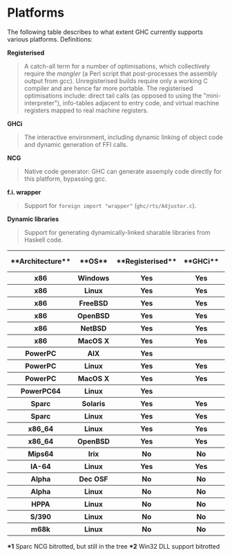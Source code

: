 # Platforms


The following table describes to what extent GHC currently supports
various platforms.  Definitions:

**Registerised**

>
> A catch-all term for a number of optimisations, which collectively
> require the *mangler* (a Perl script that post-processes the
> assembly output from gcc).  Unregisterised builds require only a
> working C compiler and are hence far more portable.  The
> registerised optimisations include:
> direct tail calls (as opposed to using the "mini-interpreter"),
> info-tables adjacent to entry code, and virtual machine registers mapped
> to real machine registers.

**GHCi**

>
> The interactive environment, including dynamic linking of object
> code and dynamic generation of FFI calls.

**NCG**

>
> Native code generator: GHC can generate assemply code directly for this platform, bypassing gcc.

**f.i. wrapper**

>
> Support for `foreign import "wrapper"` (`ghc/rts/Adjustor.c`).

**Dynamic libraries**

>
> Support for generating dynamically-linked sharable libraries from
> Haskell code.

<table><tr><th>**Architecture**</th>
<th>**OS**</th>
<th>**Registerised**</th>
<th>**GHCi**</th>
<th>**NCG**</th>
<th>**f.i. wrapper**</th>
<th>**Dynamic libraries**</th></tr>
<tr><th> x86          </th>
<th> Windows  </th>
<th> Yes          </th>
<th> Yes  </th>
<th> Yes                   </th>
<th> Yes          </th>
<th> No(\*2)            
</th></tr>
<tr><th> x86          </th>
<th> Linux    </th>
<th> Yes          </th>
<th> Yes  </th>
<th> Yes                   </th>
<th> Yes          </th>
<th> No                
</th></tr>
<tr><th> x86          </th>
<th> FreeBSD  </th>
<th> Yes          </th>
<th> Yes  </th>
<th> Yes                   </th>
<th> Yes          </th>
<th> No                
</th></tr>
<tr><th> x86          </th>
<th> OpenBSD  </th>
<th> Yes          </th>
<th> Yes  </th>
<th> Yes                   </th>
<th> Yes          </th>
<th> No                
</th></tr>
<tr><th> x86          </th>
<th> NetBSD   </th>
<th> Yes          </th>
<th> Yes  </th>
<th> Yes                   </th>
<th> Yes          </th>
<th> No                
</th></tr>
<tr><th> x86          </th>
<th> MacOS X  </th>
<th> Yes          </th>
<th> Yes  </th>
<th> Yes                   </th>
<th> Yes          </th>
<th> No                
</th></tr>
<tr><th> PowerPC      </th>
<th> AIX      </th>
<th> Yes          </th>
<th></th>
<th> Yes                   </th>
<th> Yes          </th>
<th> No                
</th></tr>
<tr><th> PowerPC      </th>
<th> Linux    </th>
<th> Yes          </th>
<th> Yes  </th>
<th> Yes                   </th>
<th> Yes          </th>
<th> No                
</th></tr>
<tr><th> PowerPC      </th>
<th> MacOS X  </th>
<th> Yes          </th>
<th> Yes  </th>
<th> Yes                   </th>
<th> Yes          </th>
<th> Yes               
</th></tr>
<tr><th> PowerPC64    </th>
<th> Linux    </th>
<th> Yes          </th>
<th></th>
<th> No                    </th>
<th> Yes          </th>
<th> No                
</th></tr>
<tr><th> Sparc        </th>
<th> Solaris  </th>
<th> Yes          </th>
<th> Yes  </th>
<th> No(\*1)                </th>
<th> Yes          </th>
<th> No                
</th></tr>
<tr><th> Sparc        </th>
<th> Linux    </th>
<th> Yes          </th>
<th> Yes  </th>
<th> No(\*1)                </th>
<th> Yes          </th>
<th> No                
</th></tr>
<tr><th> x86_64       </th>
<th> Linux    </th>
<th> Yes          </th>
<th> Yes  </th>
<th> Yes                   </th>
<th> Yes          </th>
<th> No                
</th></tr>
<tr><th> x86_64       </th>
<th> OpenBSD  </th>
<th> Yes          </th>
<th> Yes  </th>
<th> Yes                   </th>
<th> Yes          </th>
<th> No                
</th></tr>
<tr><th> Mips64       </th>
<th> Irix     </th>
<th> No           </th>
<th> No   </th>
<th> No                    </th>
<th> No           </th>
<th> No                
</th></tr>
<tr><th> IA-64        </th>
<th> Linux    </th>
<th> Yes          </th>
<th> Yes  </th>
<th> No                    </th>
<th> Yes          </th>
<th> No                
</th></tr>
<tr><th> Alpha        </th>
<th> Dec OSF  </th>
<th> No           </th>
<th> No   </th>
<th> No                    </th>
<th> Yes          </th>
<th> No                
</th></tr>
<tr><th> Alpha        </th>
<th> Linux    </th>
<th> No           </th>
<th> No   </th>
<th> No                    </th>
<th> Yes          </th>
<th> No                
</th></tr>
<tr><th> HPPA         </th>
<th> Linux    </th>
<th> No           </th>
<th> No   </th>
<th> No                    </th>
<th> No           </th>
<th> No                
</th></tr>
<tr><th> S/390        </th>
<th> Linux    </th>
<th> No           </th>
<th> No   </th>
<th> No                    </th>
<th> No           </th>
<th> No                
</th></tr>
<tr><th> m68k         </th>
<th> Linux    </th>
<th> No           </th>
<th> No   </th>
<th> No                    </th>
<th> No           </th>
<th> No                
</th></tr></table>

**\*1** Sparc NCG bitrotted, but still in the tree
**\*2** Win32 DLL support bitrotted